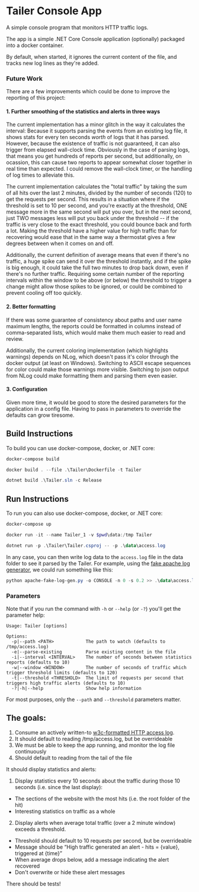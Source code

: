 # Tailer Console App

A simple console program that monitors HTTP traffic logs.

The app is a simple .NET Core Console application (optionally) packaged into a docker container.

By default, when started, it ignores the current content of the file, and tracks new log lines as they're added.

### Future Work

There are a few improvements which could be done to improve the reporting of this project:

#### 1. Further smoothing of the statistics and alerts in three ways

The current implementation has a minor glitch in the way it calculates the interval: Because it supports parsing
the events from an existing log file, it shows stats for every ten seconds _worth_ of logs that it has parsed.
However, because the existence of traffic is not guaranteed, it can also trigger from elapsed wall-clock time.
Obviously in the case of parsing logs, that means you get hundreds of reports per second, but additionally,
on ocassion, this can cause two reports to appear somewhat closer together in real time than expected. I could
remove the wall-clock timer, or the handling of log times to alleviate this.

The current implementation calculates the "total traffic" by taking the sum of all hits over the last 2 minutes,
divided by the number of seconds (120) to get the requests per second.  This results in a situation where if the
threshold is set to 10 per second, and you're exactly at the threshold, ONE message more in the same second will
put you over, but in the next second, just TWO messages less will put you back under the threshold -- if the
traffic is very close to the exact threshold, you could bounce back and forth a lot. Making the threshold have a
higher value for high traffic than for recovering would ease that in the same way a thermostat gives a few
degrees between when it comes on and off.

Additionally, the current definition of average means that even if there's no traffic, a huge spike can send it
over the threshold instantly, and if the spike is big enough, it could take the full two minutes to drop back
down, even if there's no further traffic. Requiring some certain number of the reporting intervals within the
window to be above (or below) the threshold to trigger a change might allow those spikes to be ignored, or could
be combined to prevent cooling off too quickly.

#### 2. Better formatting

If there was some guarantee of consistency about paths and user name maximum lengths, the reports could be
formatted in columns instead of comma-separated lists, which would make them much easier to read and review.

Additionally, the current coloring implementation (which highlights warnings) depends on NLog, which doesn't pass
it's color through the docker output (at least on Windows). Switching to ASCII escape sequences for color could
make those warnings more visible. Switching to json output from NLog could make formatting them and parsing them
even easier.

#### 3. Configuration

Given more time, it would be good to store the desired parameters for the application in a config file. Having
to pass in parameters to override the defaults can grow tiresome.


## Build Instructions

To build you can use docker-compose, docker, or .NET core:

```PowerShell
docker-compose build
```

```PowerShell
docker build . --file .\Tailer\Dockerfile -t Tailer
```

```PowerShell
dotnet build .\Tailer.sln -c Release
```

## Run Instructions

To run you can also use docker-compose, docker, or .NET core:

```PowerShell
docker-compose up
```

```PowerShell
docker run -it --name Tailer_1 -v $pwd\data:/tmp Tailer
```

```PowerShell
dotnet run -p .\Tailer\Tailer.csproj -- -p .\data\access.log
```

In any case, you can then write log data to the `access.log` file in the data folder to see it parsed by the Tailer. For example, using the [fake apache log generator](https://github.com/kiritbasu/Fake-Apache-Log-Generator), we could run something like this:

```PowerShell
python apache-fake-log-gen.py -o CONSOLE -n 0 -s 0.2 >> .\data\access.log
```

### Parameters

Note that if you run the command with `-h` or `--help` (or `-?`) you'll get the parameter help:

```
Usage: Tailer [options]

Options:
  -p|--path <PATH>            The path to watch (defaults to /tmp/access.log)
  -e|--parse-existing         Parse existing content in the file
  -i|--interval <INTERVAL>    The number of seconds between statistics reports (defaults to 10)
  -w|--window <WINDOW>        The number of seconds of traffic which trigger threshold limits (defaults to 120)
  -t|--threshold <THRESHOLD>  The limit of requests per second that triggers high traffic alerts (defaults to 10)
  -?|-h|--help                Show help information
```

For most purposes, only the `--path` and `--threshold` parameters matter.

## The goals:

1. Consume an actively written-to [w3c-formatted HTTP access log](https://www.w3.org/Daemon/User/Config/Logging.html).
2. It should default to reading /tmp/access.log, but be overrideable
3. We must be able to keep the app running, and monitor the log file continuously
4. Should default to reading from the tail of the file

It should display statistics and alerts:

1. Display statistics every 10 seconds about the traffic during those 10 seconds (i.e. since the last display):
  - The sections of the website with the most hits (i.e. the root folder of the hit)
  - Interesting statistics on traffic as a whole
2. Display alerts when average total traffic (over a 2 minute window) exceeds a threshold.
  - Threshold should default to 10 requests per second, but be overrideable
  - Message should be “High traffic generated an alert - hits = {value}, triggered at {time}”
  - When average drops below, add a message indicating the alert recovered
  - Don't overwrite or hide these alert messages

There should be tests!